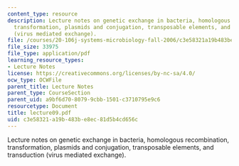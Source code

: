 ```yaml
---
content_type: resource
description: Lecture notes on genetic exchange in bacteria, homologous recombination,
  transformation, plasmids and conjugation, transposable elements, and transduction
  (virus mediated exchange).
file: /courses/20-106j-systems-microbiology-fall-2006/c3e58321a19b483be8ec81d5b4cd656c_lecture09.pdf
file_size: 33975
file_type: application/pdf
learning_resource_types:
- Lecture Notes
license: https://creativecommons.org/licenses/by-nc-sa/4.0/
ocw_type: OCWFile
parent_title: Lecture Notes
parent_type: CourseSection
parent_uid: a9bf6d70-8079-9cbb-1501-c3710795e9c6
resourcetype: Document
title: lecture09.pdf
uid: c3e58321-a19b-483b-e8ec-81d5b4cd656c
---
```

Lecture notes on genetic exchange in bacteria, homologous recombination, transformation, plasmids and conjugation, transposable elements, and transduction (virus mediated exchange).